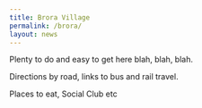 ```yaml
---
title: Brora Village
permalink: /brora/
layout: news
---
```

Plenty to do and easy to get here blah, blah, blah.

Directions by road, links to bus and rail travel.

Places to eat, Social Club etc